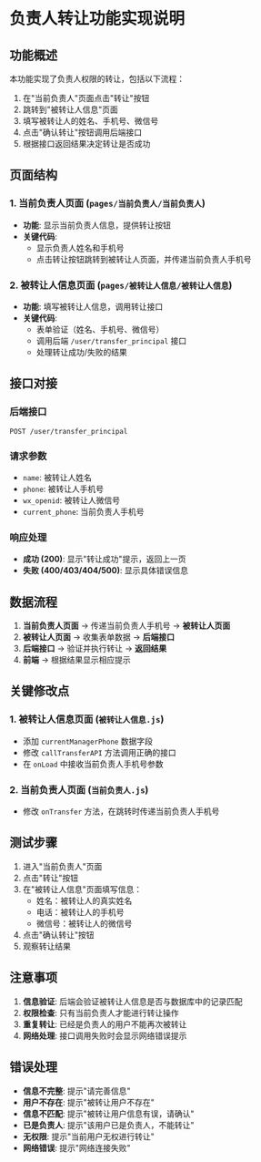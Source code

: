 # 负责人转让功能实现说明

## 功能概述

本功能实现了负责人权限的转让，包括以下流程：
1. 在"当前负责人"页面点击"转让"按钮
2. 跳转到"被转让人信息"页面
3. 填写被转让人的姓名、手机号、微信号
4. 点击"确认转让"按钮调用后端接口
5. 根据接口返回结果决定转让是否成功

## 页面结构

### 1. 当前负责人页面 (`pages/当前负责人/当前负责人`)
- **功能**: 显示当前负责人信息，提供转让按钮
- **关键代码**: 
  - 显示负责人姓名和手机号
  - 点击转让按钮跳转到被转让人页面，并传递当前负责人手机号

### 2. 被转让人信息页面 (`pages/被转让人信息/被转让人信息`)
- **功能**: 填写被转让人信息，调用转让接口
- **关键代码**:
  - 表单验证（姓名、手机号、微信号）
  - 调用后端 `/user/transfer_principal` 接口
  - 处理转让成功/失败的结果

## 接口对接

### 后端接口
```
POST /user/transfer_principal
```

### 请求参数
- `name`: 被转让人姓名
- `phone`: 被转让人手机号  
- `wx_openid`: 被转让人微信号
- `current_phone`: 当前负责人手机号

### 响应处理
- **成功 (200)**: 显示"转让成功"提示，返回上一页
- **失败 (400/403/404/500)**: 显示具体错误信息

## 数据流程

1. **当前负责人页面** → 传递当前负责人手机号 → **被转让人页面**
2. **被转让人页面** → 收集表单数据 → **后端接口**
3. **后端接口** → 验证并执行转让 → **返回结果**
4. **前端** → 根据结果显示相应提示

## 关键修改点

### 1. 被转让人信息页面 (`被转让人信息.js`)
- 添加 `currentManagerPhone` 数据字段
- 修改 `callTransferAPI` 方法调用正确的接口
- 在 `onLoad` 中接收当前负责人手机号参数

### 2. 当前负责人页面 (`当前负责人.js`)
- 修改 `onTransfer` 方法，在跳转时传递当前负责人手机号

## 测试步骤

1. 进入"当前负责人"页面
2. 点击"转让"按钮
3. 在"被转让人信息"页面填写信息：
   - 姓名：被转让人的真实姓名
   - 电话：被转让人的手机号
   - 微信号：被转让人的微信号
4. 点击"确认转让"按钮
5. 观察转让结果

## 注意事项

1. **信息验证**: 后端会验证被转让人信息是否与数据库中的记录匹配
2. **权限检查**: 只有当前负责人才能进行转让操作
3. **重复转让**: 已经是负责人的用户不能再次被转让
4. **网络处理**: 接口调用失败时会显示网络错误提示

## 错误处理

- **信息不完整**: 提示"请完善信息"
- **用户不存在**: 提示"被转让用户不存在"
- **信息不匹配**: 提示"被转让用户信息有误，请确认"
- **已是负责人**: 提示"该用户已是负责人，不能转让"
- **无权限**: 提示"当前用户无权进行转让"
- **网络错误**: 提示"网络连接失败"
